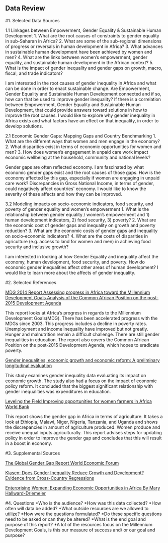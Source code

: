 
## Data Review
#1. Selected Data Sources

1.1 Linkages between Empowerment, Gender Equality & Sustainable Human Development
    1.	What are the root causes of constraints to gender equality in sub-Saharan in Africa?
    2.	What are some of the sub-regional dimensions of progress or reversals in human development in Africa?
    3.	What advances in sustainable human development have been achieved by women and men?
    4.	What are the links between women’s empowerment, gender equality, and sustainable human development in the African context?
    5.	What is the impact of gender inequality and gender gaps on growth, macro, fiscal, and trade indicators?

I am interested in the root causes of gender inequality in Africa and what can be done in order to enact sustainable change.  Are Empowerment, Gender Equality and Sustainable Human Development connected and if so, how can that be used to improve gender inequality? If there is a correlation between Empowerment, Gender Equality and Sustainable Human Development, that could provide answers toward solutions in how to improve the root causes. I would like to explore why gender inequality in Africa exists and what factors have an effect on that inequality, in order to develop solutions.

2.1 Economic Gender Gaps: Mapping Gaps and Country Benchmarking
    1.	What are the different ways that women and men engage in the economy?
    2.	What disparities exist in terms of economic opportunities for women and men?
    3.	How does women’s engagement in unpaid care work impact economic wellbeing at the household, community and national levels?

Gender gaps are often reflected economy. I am fascinated by what economic gender gaps exist and the root causes of those gaps. How is the economy affected by this gap, especially if women are engaging in unpaid care work? Discrepancies in Gross National Income, in terms of gender, could negatively affect countries' economy. I would like to know the severity of these affects and how they can be improved.

3.2 Modeling impacts on socio-economic indicators, food security, and poverty of gender equality and women’s empowerment
    1.	What is the relationship between gender equality / women’s empowerment and 1) human development indicators, 2) food security, 3) poverty?
    2.	What are the economic cost of gender gaps and inequality on growth and poverty reduction?
    3.	What are the economic costs of gender gaps and inequality on socio-economic indicators?
    4.	What are the costs of disparities in agriculture (e.g. access to land for women and men) in achieving food security and inclusive growth?
    
I am interested in looking at how Gender Equality and inequality affect the economy, human development, food security, and poverty. How do economic gender inequalities affect other areas of human development? I would like to learn more about the affects of gender inequality. 


#2. Selected References

[MDG 2014 Report Assessing progress in Africa toward the Millennium Development Goals Analysis of the Common African Position on the post-2015 Development Agenda](https://github.com/visualizedata/undp/blob/master/data/1.1/References/MDG_Report_2014_11_2014.pdf)

This report looks at Africa’s progress in regards to the Millennium Development Goals(MDG). There has been accelerated progress with the MDGs since 2003. This progress includes a decline in poverty rates. Unemployment and income inequality have improved but not greatly. Hunger and malnutrition remain a difficult challenge.  There are still gender inequalities in education. The report also covers the Common African Position on the post-2015 Development Agenda, which hopes to eradicate poverty. 


[Gender inequalities, economic growth and economic reform: A preliminary longitudinal evaluation](https://github.com/visualizedata/undp/blob/master/data/1.1/References/wcms_115121.pdf)

This study examines gender inequality data evaluating its impact on economic growth.  The study also had a focus on the impact of economic policy reform.  It concluded that the biggest significant relationship with gender inequalities was expenditures in education. 


[Leveling the Field Improving opportunities for women farmers in Africa World Bank](https://openknowledge.worldbank.org/bitstream/handle/10986/17790/860390WP0WB0ON0osure0date0March0180.pdf?sequence=1)

This report shows the gender gap in Africa in terms of agriculture. It takes a look at Ethiopia, Malawi, Niger, Nigeria, Tanzania, and Uganda and shows the discrepancies in amount of agriculture produced. Women produce and receive unequal inputs agriculturally. This report advises steps for updating policy in order to improve the gender gap and concludes that this will result in a boost in economy.  

#3. Supplemental Sources

[The Global Gender Gap Report World Economic Forum](https://books.google.com/books?hl=en&lr=&id=Gk1oecRaQc8C&oi=fnd&pg=PP8&dq=Africa+gender+gap+economy&ots=sHTwStm5oH&sig=7uYQemE3z-0XHbq30egi-S9GWSs#v=onepage&q=Africa%20gender%20gap%20economy&f=false)

[Klasen: Does Gender Inequality Reduce Growth and Development? Evidence from Cross-Country Regressions](https://epub.ub.uni-muenchen.de/1602/1/paper_212.pdf)

[Enterprising Women: Expanding Economic Opportunities in Africa By Mary Hallward-Driemeier](https://books.google.com/books?hl=en&lr=&id=QL7xMJhfbeUC&oi=fnd&pg=PP2&dq=Africa+gender+gap+economy&ots=ZPhiRbIt4G&sig=MJaaH-TGzTgtM4-R6qcPn4LoS04#v=onepage&q=Africa%20gender%20gap%20economy&f=false)

#4. Questions
*Who is the audience?
*How was this data collected?
*How often will data be added?
*What outside resources are we allowed to utilize?
*How were the questions formulated?
*Do these specific questions need to be asked or can they be altered? 
*What is the end goal and purpose of this report?
*A lot of the resources focus on the Millennium Development Goals, is this our measure of success and/ or our goal and purpose?
